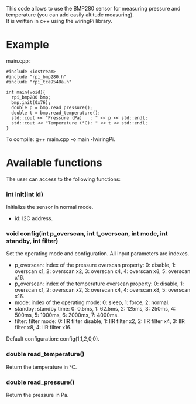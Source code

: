 This code allows to use the BMP280 sensor for measuring pressure and temperature (you can add easily altitude measuring).   
It is written in c++ using the wiringPi library.

# Example
main.cpp:
```
#include <iostream>
#include "rpi_bmp280.h"
#include "rpi_tca9548a.h"

int main(void){
  rpi_bmp280 bmp;
  bmp.init(0x76);
  double p = bmp.read_pressure();
  double t = bmp.read_temperature();
  std::cout << "Pressure (Pa)   : " << p << std::endl;
  std::cout << "Temperature (°C): " << t << std::endl;
}
```
To compile: g++ main.cpp -o main -lwiringPi.

# Available functions
The user can access to the following functions:

### int init(int id)
Initialize the sensor in normal mode.
- id: I2C address.

### void config(int p_overscan, int t_overscan, int mode, int standby, int filter)
Set the operating mode and configuration.
All input parameters are indexes.
- p_overscan: index of the pressure overscan property: 0: disable, 1: overscan x1, 2: overscan x2, 3: overscan x4, 4: overscan x8, 5: overscan x16.
- p_overscan: index of the temperature overscan property: 0: disable, 1: overscan x1, 2: overscan x2, 3: overscan x4, 4: overscan x8, 5: overscan x16.
- mode: index of the operating mode: 0: sleep, 1: force, 2: normal.
- standby: standby time: 0: 0.5ms, 1: 62.5ms, 2: 125ms, 3: 250ms, 4: 500ms, 5: 1000ms, 6: 2000ms, 7: 4000ms.
- filter: filter mode: 0: IIR filter disable, 1: IIR filter x2, 2: IIR filter x4, 3: IIR filter x8, 4: IIR filter x16.

Default configuration: config(1,1,2,0,0).

### double read_temperature()
Return the temperature in °C.

### double read_pressure()
Return the pressure in Pa.
